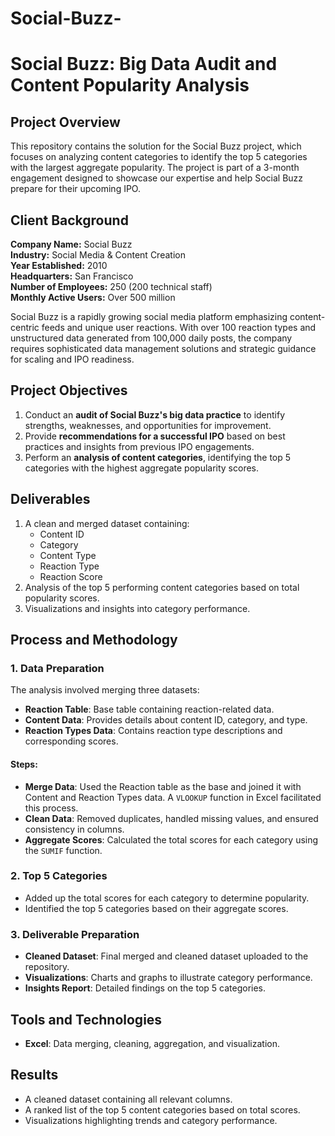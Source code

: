 # Social-Buzz-

# Social Buzz: Big Data Audit and Content Popularity Analysis

## Project Overview
This repository contains the solution for the Social Buzz project, which focuses on analyzing content categories to identify the top 5 categories with the largest aggregate popularity. The project is part of a 3-month engagement designed to showcase our expertise and help Social Buzz prepare for their upcoming IPO.

## Client Background
**Company Name:** Social Buzz  
**Industry:** Social Media & Content Creation  
**Year Established:** 2010  
**Headquarters:** San Francisco  
**Number of Employees:** 250 (200 technical staff)  
**Monthly Active Users:** Over 500 million  

Social Buzz is a rapidly growing social media platform emphasizing content-centric feeds and unique user reactions. With over 100 reaction types and unstructured data generated from 100,000 daily posts, the company requires sophisticated data management solutions and strategic guidance for scaling and IPO readiness.

## Project Objectives
1. Conduct an **audit of Social Buzz's big data practice** to identify strengths, weaknesses, and opportunities for improvement.
2. Provide **recommendations for a successful IPO** based on best practices and insights from previous IPO engagements.
3. Perform an **analysis of content categories**, identifying the top 5 categories with the highest aggregate popularity scores.

## Deliverables
1. A clean and merged dataset containing:
   - Content ID
   - Category
   - Content Type
   - Reaction Type
   - Reaction Score
2. Analysis of the top 5 performing content categories based on total popularity scores.
3. Visualizations and insights into category performance.

## Process and Methodology

### 1. Data Preparation
The analysis involved merging three datasets:
- **Reaction Table**: Base table containing reaction-related data.
- **Content Data**: Provides details about content ID, category, and type.
- **Reaction Types Data**: Contains reaction type descriptions and corresponding scores.

#### Steps:
- **Merge Data**: Used the Reaction table as the base and joined it with Content and Reaction Types data. A `VLOOKUP` function in Excel facilitated this process.
- **Clean Data**: Removed duplicates, handled missing values, and ensured consistency in columns.
- **Aggregate Scores**: Calculated the total scores for each category using the `SUMIF` function.

### 2. Top 5 Categories
- Added up the total scores for each category to determine popularity.
- Identified the top 5 categories based on their aggregate scores.

### 3. Deliverable Preparation
- **Cleaned Dataset**: Final merged and cleaned dataset uploaded to the repository.
- **Visualizations**: Charts and graphs to illustrate category performance.
- **Insights Report**: Detailed findings on the top 5 categories.

## Tools and Technologies
- **Excel**: Data merging, cleaning, aggregation, and visualization.

## Results
- A cleaned dataset containing all relevant columns.
- A ranked list of the top 5 content categories based on total scores.
- Visualizations highlighting trends and category performance.

